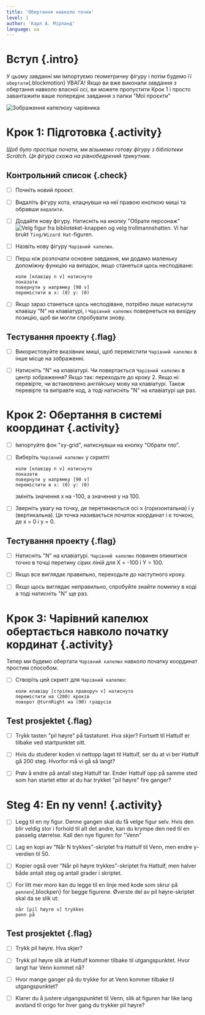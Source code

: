 ```yaml
---
title: 'Обертання навколо точки'
level: 1
author: 'Карл А. Мірланд'
language: ua
---
```



# Вступ {.intro}

У цьому завданні ми імпортуємо геометричну фігуру і потім будемо її
`обертати`{.blockmotion} УВАГА! Якщо ви вже виконали завдання з обертання навколо
власної осі, ви можете пропустити Крок 1 і просто завантажити ваше
попереднє завдання з папки "Мої проєкти"

![Зображення капелюху чарівника](../rotasjon/Geometri.png)


# Крок 1: Підготовка {.activity}

*Щоб було простіше почати, ми візьмемо готову фігуру з бібліотеки
Scratch. Ця фігура схожа на рівнобедрений трикутник.*

## Контрольний список {.check}

- [ ] Почніть новий проєкт.

- [ ] Видаліть фігуру кота, клацнувши на неї правою кнопкою миші та обравши `видалити`.

- [ ] Додайте нову фігуру. Натисніть на кнопку "Обрати персонаж” ![Velg figur fra
      biblioteket](../bilder/hent-fra-bibliotek.png)-knappen og velg
      trollmannshatten. Vi har brukt `Ting/Wizard Hat`-figuren.

- [ ] Назвіть нову фігуру `Чарівний капелюх`.

- [ ] Перш ніж розпочати основне завдання, ми додамо маленьку
допоміжну функцію на випадок, якщо станеться щось несподіване:


  ```blocks
  коли [клавішу n v] натиснуто
  показати
  повернути у напрямку [90 v]
  перемістити в x: (0) y: (0)
  ```

- [ ] Якщо зараз станеться щось несподіване, потрібно лише
натиснути клавішу "N" на клавіатурі, і  `Чарівний капелюх`
повернеться на вихідну позицію, щоб ви могли спробувати
знову.

## Тестування проекту {.flag}

- [ ] Використовуйте вказівник миші, щоб перемістити `Чарівний капелюх` в інше місце на зображенні.

- [ ] Натисніть "N" на клавіатурі. Чи повертається `Чарівний капелюх`
в центр зображення? Якщо так: переходьте до кроку 2. Якщо
ні: перевірте, чи встановлено англійську мову на клавіатурі.
Також перевірте та виправте код, а тоді натисніть "N" на
клавіатурі ще раз.


# Крок 2: Обертання в системі координат {.activity}

- [ ] Імпортуйте фон "xy-grid", натиснувши на кнопку “Обрати тло”.

- [ ] Виберіть `Чарівний капелюх` у скрипті

  ```blocks
  коли [клавішу n v] натиснуто
  показати
  повернути у напрямку [90 v]
  перемістити в x: (0) y: (0)
  ```

  змініть значення x на -100, а значення y на 100.

- [ ] Зверніть увагу на точку, де перетинаються осі x (горизонтальна)
і y (вертикальна). Ця точка називається початок координат і є
точкою, де x = 0 і y = 0.

## Тестування проекту {.flag}

- [ ] Натисніть "N" на клавіатурі. `Чарівний капелюх` повинен
опинитися точно в точці перетину сірих ліній для X = -100 і Y = 100.

- [ ] Якщо все виглядає правильно, переходьте до наступного кроку.

- [ ] Якщо щось виглядає неправильно, спробуйте знайти помилку
в коді а тоді натисніть "N" ще раз.


# Крок 3: Чарівний капелюх обертається навколо початку кординат {.activity}

Тепер ми будемо обертати `Чарівний капелюх` навколо початку координат простим способом.

- [ ] Створіть цей скрипт для `Чарівний капелюх`:

  ```blocks
  коли клавішу [стрілка праворуч v] натиснуто
  перемістити на (200) кроків
  поворот @turnRight на (90) градусів
  ```

## Test prosjektet {.flag}

- [ ] Trykk tasten "pil høyre" på tastaturet. Hva skjer? Fortsett til Hattulf er
      tilbake ved startpunktet sitt.

- [ ] Hvis du studerer koden vi nettopp laget til Hattulf, ser du at vi ber
      Hattulf gå 200 steg. Hvorfor må vi gå så langt?

- [ ] Prøv å endre på antall steg Hattulf tar. Ender Hattulf opp på samme sted
      som han startet etter at du har trykket "pil høyre" fire ganger?


# Steg 4: En ny venn! {.activity}

- [ ] Legg til en ny figur. Denne gangen skal du få velge figur selv. Hvis den
      blir veldig stor i forhold til alt det andre, kan du krympe den ned til en
      passelig størrelse. Kall den nye figuren for "Venn"

- [ ] Lag en kopi av "Når N trykkes"-skriptet fra Hattulf til Venn, men endre
      y-verdien til 50.

- [ ] Kopier også over "Når pil høyre trykkes"-skriptet fra Hattulf, men halver
      både antall steg og antall grader i skriptet.

- [ ] For litt mer moro kan du legge til en linje med kode som skrur på
      `pennen`{.blockpen} for begge figurene. Øverste del av pil høyre-skriptet
      skal da se slik ut:

  ```blocks
  når [pil høyre v] trykkes
  penn på
  ```

## Test prosjektet {.flag}

- [ ] Trykk pil høyre. Hva skjer?

- [ ] Trykk pil høyre slik at Hattulf kommer tilbake til utgangspunktet. Hvor
      langt har Venn kommet nå?

- [ ] Hvor mange ganger på du trykke for at Venn kommer tilbake til
      utgangspunktet?

- [ ] Klarer du å justere utgangspunktet til Venn, slik at figuren har like lang
      avstand til origo for hver gang du trykker pil høyre?
